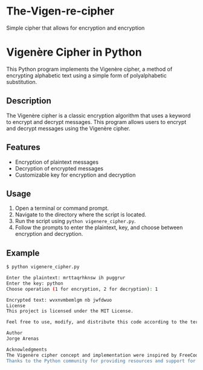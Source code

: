 # The-Vigen-re-cipher
Simple cipher that allows for encryption and encryption
# Vigenère Cipher in Python

This Python program implements the Vigenère cipher, a method of encrypting alphabetic text using a simple form of polyalphabetic substitution.

## Description

The Vigenère cipher is a classic encryption algorithm that uses a keyword to encrypt and decrypt messages. This program allows users to encrypt and decrypt messages using the Vigenère cipher.

## Features

- Encryption of plaintext messages
- Decryption of encrypted messages
- Customizable key for encryption and decryption

## Usage

1. Open a terminal or command prompt.
2. Navigate to the directory where the script is located.
3. Run the script using `python vigenere_cipher.py`.
4. Follow the prompts to enter the plaintext, key, and choose between encryption and decryption.

## Example

```bash
$ python vigenere_cipher.py

Enter the plaintext: mrttaqrhknsw ih puggrur
Enter the key: python
Choose operation (1 for encryption, 2 for decryption): 1

Encrypted text: wvxnvmbemlgm nb jwfdwuo
License
This project is licensed under the MIT License.

Feel free to use, modify, and distribute this code according to the terms of the license.

Author
Jorge Arenas

Acknowledgments
The Vigenère cipher concept and implementation were inspired by FreeCodeCamp's Scientific Computing with Python (Beta)
Thanks to the Python community for providing resources and support for learning and coding.
